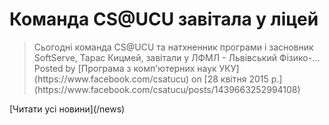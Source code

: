 # Команда CS@UCU завітала у ліцей
<blockquote cite="https://www.facebook.com/csatucu/posts/1439663252994108">
Сьогодні команда CS@UCU та натхненник програми і засновник SoftServe, Тарас Кицмей, завітали у ЛФМЛ - Львівський Фізико-...
Posted by [Програма з комп'ютерних наук УКУ](https://www.facebook.com/csatucu) on [28 квітня 2015 р.](https://www.facebook.com/csatucu/posts/1439663252994108)</blockquote>
[Читати усі новини](/news)


